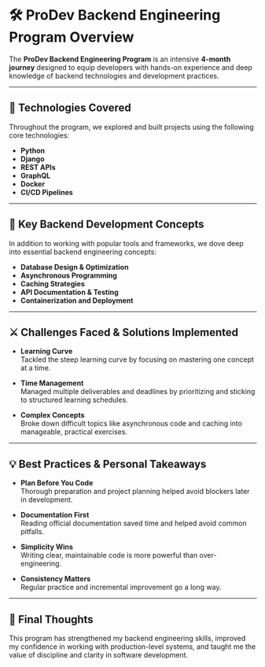 # 🛠️ ProDev Backend Engineering Program Overview

The **ProDev Backend Engineering Program** is an intensive **4-month journey** designed to equip developers with hands-on experience and deep knowledge of backend technologies and development practices.

---

## 🚀 Technologies Covered

Throughout the program, we explored and built projects using the following core technologies:

- **Python**
- **Django**
- **REST APIs**
- **GraphQL**
- **Docker**
- **CI/CD Pipelines**

---

## 🧠 Key Backend Development Concepts

In addition to working with popular tools and frameworks, we dove deep into essential backend engineering concepts:

- **Database Design & Optimization**
- **Asynchronous Programming**
- **Caching Strategies**
- **API Documentation & Testing**
- **Containerization and Deployment**

---

## ⚔️ Challenges Faced & Solutions Implemented

- **Learning Curve**  
  Tackled the steep learning curve by focusing on mastering one concept at a time.

- **Time Management**  
  Managed multiple deliverables and deadlines by prioritizing and sticking to structured learning schedules.

- **Complex Concepts**  
  Broke down difficult topics like asynchronous code and caching into manageable, practical exercises.

---

## 💡 Best Practices & Personal Takeaways

- **Plan Before You Code**  
  Thorough preparation and project planning helped avoid blockers later in development.

- **Documentation First**  
  Reading official documentation saved time and helped avoid common pitfalls.

- **Simplicity Wins**  
  Writing clear, maintainable code is more powerful than over-engineering.

- **Consistency Matters**  
  Regular practice and incremental improvement go a long way.

---

## 📌 Final Thoughts

This program has strengthened my backend engineering skills, improved my confidence in working with production-level systems, and taught me the value of discipline and clarity in software development.
